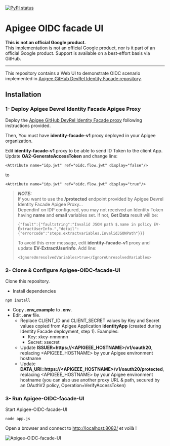 [![PyPI status](https://img.shields.io/pypi/status/ansicolortags.svg)](https://pypi.python.org/pypi/ansicolortags/) 

# Apigee OIDC facade UI

**This is not an official Google product.**<BR>This implementation is not an official Google product, nor is it part of an official Google product. Support is available on a best-effort basis via GitHub.

***

This repository contains a Web UI to demonstrate OIDC scenario implemented in [Apigee GitHub DevRel Identity Facade repository](https://github.com/apigee/devrel/tree/main/references/identity-facade).

## Installation

### 1- Deploy Apigee Devrel Identity Facade Apigee Proxy

Deploy the [Apigee GitHub DevRel Identity Facade proxy](https://github.com/apigee/devrel/tree/main/references/identity-facade) following instructions provided.

Then, You must have **identity-facade-v1** proxy deployed in your Apigee organization.

Edit **identity-facade-v1** proxy to be able to send ID Token to the client App.<BR>Update **OA2-GenerateAccessToken** and change line:

```
<Attribute name="idp.jwt" ref="oidc.flow.jwt" display="false"/>
```

 to

```
<Attribute name="idp.jwt" ref="oidc.flow.jwt" display="true"/>
```

> **_NOTE:_**  
If you want to use the **/protected** endpoint provided by Apigee Devrel Identity Facade Apigee Proxy...<BR>
Dependinf on IDP configured, you may not received an Identity Token having **name** and **email** variables set. If not, **Get Data** result will be:
> ```
> {"fault":{"faultstring":"Invalid JSON path $.name in policy EV-ExtractUserInfo.","detail":{"errorcode":"steps.extractvariables.InvalidJSONPath"}}}
> ``` 
> To avoid this error message, edit **identity-facade-v1** proxy and update **EV-ExtractUserInfo**. Add line:
> ```
> <IgnoreUnresolvedVariables>true</IgnoreUnresolvedVariables>
> ```

### 2- Clone & Configure Apigee-OIDC-facade-UI

Clone this repository.

- Install dependencies
```
npm install
```

- Copy **.env_example** to **.env**. 
- Edit **.env** file.<BR>
    - Replace CLIENT_ID and CLIENT_SECRET values by Key and Secret values copied from Apigee Application **identityApp** (created during Identity Facade deployment, step 1). Examples: 
        - Key: xkey-nnnnnnn
        - Secret: xsecret
    - Update **ISSUER=https://<APIGEEE_HOSTNAME>/v1/oauth20**, replacing <APIGEEE_HOSTNAME> by your Apigee environment hostname
    - Update **DATA_URI=https://<APIGEEE_HOSTNAME>/v1/oauth20/protected**, replacing <APIGEEE_HOSTNAME> by your Apigee environment hostname (you can also use another proxy URL & path, secured by an OAuthV2 policy, Operation=VerifyAccessToken) 


### 3- Run Apigee-OIDC-facade-UI

Start Apigee-OIDC-facade-UI

```
node app.js
```

Open a browser and connect to [http://localhost:8082/](http://localhost:8082/) et voilà !

![Apigee-OIDC-facade-UI](./images/identity-facade-UI-2.gif)

